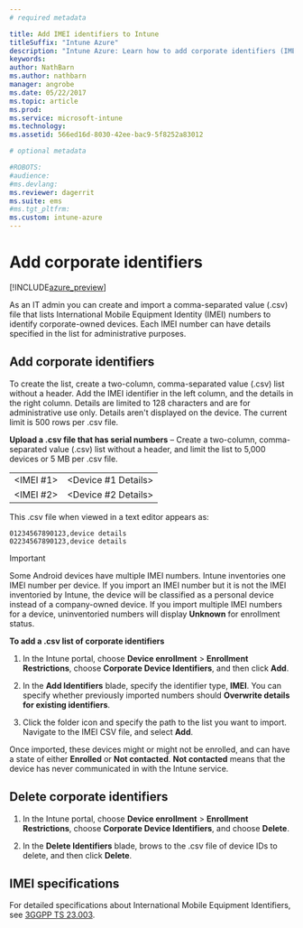 ```yaml
---
# required metadata

title: Add IMEI identifiers to IntunetitleSuffix: "Intune Azure"
description: "Intune Azure: Learn how to add corporate identifiers (IMEI numbers) to Microsoft Intune. "
keywords:
author: NathBarn
ms.author: nathbarn
manager: angrobe
ms.date: 05/22/2017
ms.topic: article
ms.prod:
ms.service: microsoft-intune
ms.technology:
ms.assetid: 566ed16d-8030-42ee-bac9-5f8252a83012

# optional metadata

#ROBOTS:
#audience:
#ms.devlang:
ms.reviewer: dagerrit
ms.suite: ems
#ms.tgt_pltfrm:
ms.custom: intune-azure
---
```


# Add corporate identifiers

[!INCLUDE[azure_preview](./includes/azure_preview.md)]

As an IT admin you can create and import a comma-separated value (.csv) file that lists International Mobile Equipment Identity (IMEI) numbers to identify corporate-owned devices. Each IMEI number can have details specified in the list for administrative purposes.

<!-- When you upload serial numbers for company-owned iOS devices, they must be paired with a corporate enrollment profile. Devices must then be enrolled using either Apple’s device enrollment program (DEP) or Apple Configurator to have them appear as company-owned. -->

## Add corporate identifiers
To create the list, create a two-column, comma-separated value (.csv) list without a header. Add the IMEI identifier in the left column, and the details in the right column. Details are limited to 128 characters and are for administrative use only. Details aren't displayed on the device. The current limit is 500 rows per .csv file.

**Upload a .csv file that has serial numbers** – Create a two-column, comma-separated value (.csv) list without a header, and limit the list to 5,000 devices or 5 MB per .csv file.

|||
|-|-|
|&lt;IMEI #1&gt;|&lt;Device #1 Details&gt;|
|&lt;IMEI #2&gt;|&lt;Device #2 Details&gt;|

This .csv file when viewed in a text editor appears as:

```
01234567890123,device details
02234567890123,device details
```


> [!IMPORTANT]
> Some Android devices have multiple IMEI numbers. Intune inventories one IMEI number per device. If you import an IMEI number but it is not the IMEI inventoried by Intune, the device will be classified as a personal device instead of a company-owned device. If you import multiple IMEI numbers for a device, uninventoried numbers will display **Unknown** for enrollment status.

**To add a .csv list of corporate identifiers**

1. In the Intune portal, choose **Device enrollment** > **Enrollment Restrictions**, choose **Corporate Device Identifiers**, and then click **Add**.

2. In the **Add Identifiers** blade, specify the identifier type, **IMEI**. You can specify whether previously imported numbers should **Overwrite details for existing identifiers**.  

3. Click the folder icon and specify the path to the list you want to import. Navigate to the IMEI CSV file, and select **Add**.

Once imported, these devices might or might not be enrolled, and can have a state of either **Enrolled** or **Not contacted**. **Not contacted** means that the device has never communicated in with the Intune service.

## Delete  corporate identifiers

1. In the Intune portal, choose **Device enrollment** > **Enrollment Restrictions**, choose **Corporate Device Identifiers**, and choose **Delete**.

3. In the **Delete Identifiers** blade, brows to the .csv file of device IDs to delete, and then click **Delete**.

## IMEI specifications
For detailed specifications about International Mobile Equipment Identifiers, see [3GGPP TS 23.003](https://portal.3gpp.org/desktopmodules/Specifications/SpecificationDetails.aspx?specificationId=729).
